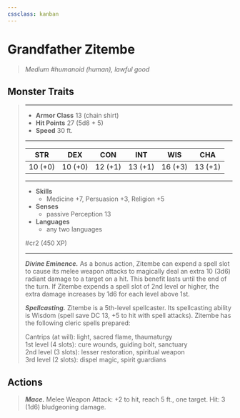 ```yaml
---
cssclass: kanban
---
```


# Grandfather Zitembe
>*Medium #humanoid (human), lawful good*
## Monster Traits
>___
>- **Armor Class** 13 (chain shirt)
>- **Hit Points** 27 (5d8 + 5)
>- **Speed** 30 ft.
>___
>|STR|DEX|CON|INT|WIS|CHA|
>|:---:|:---:|:---:|:---:|:---:|:---:|
>|10 (+0)|10 (+0)|12 (+1)|13 (+1)|16 (+3)|13 (+1)|
>___
>- **Skills**
>	 - Medicine +7, Persuasion +3, Religion +5
>- **Senses**
>	 - passive Perception 13
>- **Languages**
>	 - any two languages
>
> #cr2 (450 XP)
>___
>***Divine Eminence.*** As a bonus action, Zitembe can expend a spell slot to cause its melee weapon attacks to magically deal an extra 10 (3d6) radiant damage to a target on a hit. This benefit lasts until the end of the turn. If Zitembe expends a spell slot of 2nd level or higher, the extra damage increases by 1d6 for each level above 1st.  
>
>***Spellcasting.*** Zitembe is a 5th-level spellcaster. Its spellcasting ability is Wisdom (spell save DC 13, +5 to hit with spell attacks). Zitembe has the following cleric spells prepared:  
>
>Cantrips (at will): light, sacred flame, thaumaturgy  
>1st level (4 slots): cure wounds, guiding bolt, sanctuary  
>2nd level (3 slots): lesser restoration, spiritual weapon  
>3rd level (2 slots): dispel magic, spirit guardians  
>
## Actions
>***Mace.*** Melee Weapon Attack: +2 to hit, reach 5 ft., one target. Hit: 3 (1d6) bludgeoning damage.